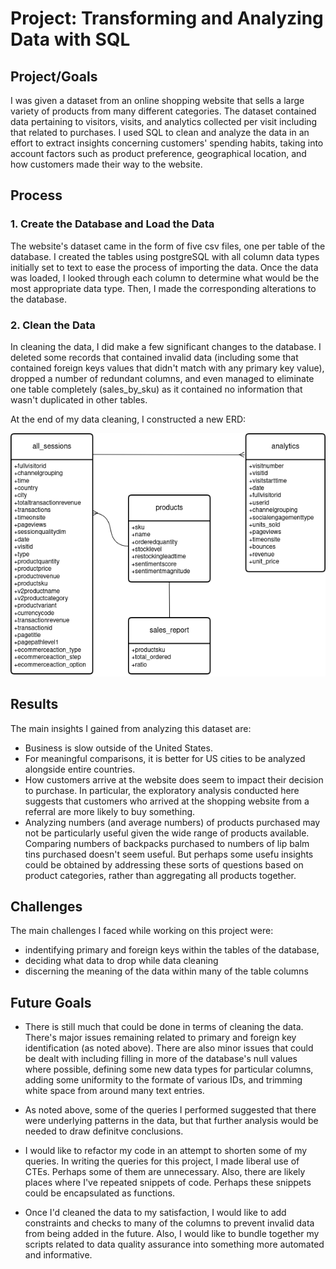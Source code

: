 # Project: Transforming and Analyzing Data with SQL

## Project/Goals
I was given a dataset from an online shopping website that sells a large variety of products from many different categories. The dataset contained data pertaining to visitors, visits, and analytics collected per visit including that related to purchases. I used SQL to clean and analyze the data in an effort to extract insights concerning customers' spending habits, taking into account factors such as product preference, geographical location, and how customers made their way to the website. 

## Process

### 1. Create the Database and Load the Data

The website's dataset came in the form of five csv files, one per table of the database. I created the tables using postgreSQL with all column data types initially set to text to ease the process of importing the data. Once the data was loaded, I looked through each column to determine what would be the most appropriate data type. Then, I made the corresponding alterations to the database.

### 2. Clean the Data

In cleaning the data, I did make a few significant changes to the database. I deleted some records that contained invalid data (including some that contained foreign keys values that didn't match with any primary key value), dropped a number of redundant columns, and even managed to eliminate one table completely (sales_by_sku) as it contained no information that wasn't duplicated in other tables.

At the end of my data cleaning, I constructed a new ERD:

![Entity Relationship Diagram](./images/LHL-SQL-project.drawio.png)

## Results

The main insights I gained from analyzing this dataset are:

- Business is slow outside of the United States.
- For meaningful comparisons, it is better for US cities to be analyzed alongside entire countries.
- How customers arrive at the website does seem to impact their decision to purchase. In particular, the exploratory analysis conducted here suggests that customers who arrived at the shopping website from a referral are more likely to buy something.
- Analyzing numbers (and average numbers) of products purchased may not be particularly useful given the wide range of products available. Comparing numbers of backpacks purchased to numbers of lip balm tins purchased doesn't seem useful. But perhaps some usefu insights could be obtained by addressing these sorts of questions based on product categories, rather than aggregating all products together.     

## Challenges 

The main challenges I faced while working on this project were:

- indentifying primary and foreign keys within the tables of the database,
- deciding what data to drop while data cleaning
- discerning the meaning of the data within many of the table columns

## Future Goals

- There is still much that could be done in terms of cleaning the data. There's major issues remaining related to primary and foreign key identification (as noted above). There are also minor issues that could be dealt with including filling in more of the database's null values where possible, defining some new data types for particular columns, adding some uniformity to the formate of various IDs, and trimming white space from around many text entries.  

- As noted above, some of the queries I performed suggested that there were underlying patterns in the data, but that further analysis would be needed to draw definitve conclusions.  

- I would like to refactor my code in an attempt to shorten some of my queries. In writing the queries for this project, I made liberal use of CTEs. Perhaps some of them are unnecessary. Also, there are likely places where I've repeated snippets of code. Perhaps these snippets could be encapsulated as functions.

- Once I'd cleaned the data to my satisfaction, I would like to add constraints and checks to many of the columns to prevent invalid data from being added in the future. Also, I would like to bundle together my scripts related to data quality assurance into something more automated and informative.

